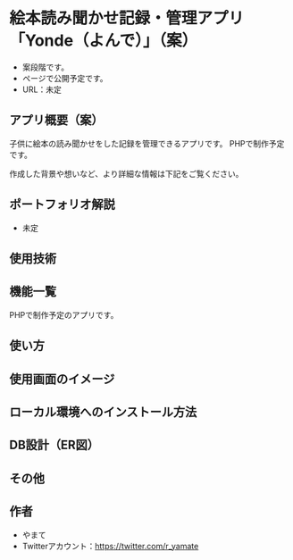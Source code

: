 #  絵本読み聞かせ記録・管理アプリ「Yonde（よんで）」（案）
- 案段階です。
- ページで公開予定です。
- URL：未定

## アプリ概要（案）
子供に絵本の読み聞かせをした記録を管理できるアプリです。
PHPで制作予定です。

作成した背景や想いなど、より詳細な情報は下記をご覧ください。
## ポートフォリオ解説
- 未定

## 使用技術

## 機能一覧
PHPで制作予定のアプリです。

## 使い方

## 使用画面のイメージ

## ローカル環境へのインストール方法

## DB設計（ER図）

## その他

## 作者
- やまて
- Twitterアカウント：https://twitter.com/r_yamate
